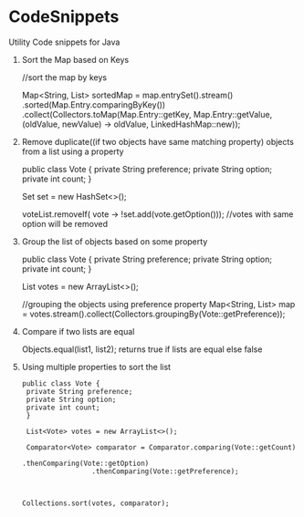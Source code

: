 # CodeSnippets
Utility Code snippets for Java

1. Sort the Map based on Keys
    
	
	//sort the map by keys
	
	
    Map<String, List<Vote>> sortedMap = map.entrySet().stream()
                .sorted(Map.Entry.comparingByKey())
                .collect(Collectors.toMap(Map.Entry::getKey, Map.Entry::getValue,
                        (oldValue, newValue) -> oldValue, LinkedHashMap::new));
  
2. Remove duplicate((if two objects have same matching property) objects from a list using a property


    public class Vote {
        private String preference;
        private String option;
        private int count;
    }
	
	
    Set<String> set = new HashSet<>();
	
	
    voteList.removeIf( vote -> !set.add(vote.getOption())); //votes with same option will be removed
  
3. Group the list of objects based on some property  


    public class Vote {
        private String preference;
        private String option;
        private int count;
    }
	
	
    List<Vote> votes = new ArrayList<>();
	
	
    
    //grouping the objects using preference property
    Map<String, List<Vote>> map = votes.stream().collect(Collectors.groupingBy(Vote::getPreference));
  
4. Compare if two lists are equal


    Objects.equal(list1, list2); returns true if lists are equal else false
    
5. Using multiple properties to sort the list
	
	   public class Vote {
		private String preference;
		private String option;
		private int count;
	    }
	    
	    List<Vote> votes = new ArrayList<>();
	    
	    Comparator<Vote> comparator = Comparator.comparing(Vote::getCount)
                                                .thenComparing(Vote::getOption)
						.thenComparing(Vote::getPreference);
	    					
    	
	
	   Collections.sort(votes, comparator);
    
